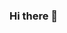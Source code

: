 ### Hi there 👋

<!--
**tsaurav18/tsaurav18** is a ✨ _special_ ✨ repository because its `README.md` (this file) appears on your GitHub profile.

👨‍##💻 Software Development Projects:
*Full Stack Web App (React, NodeJS, React Native and Machine Learning Components)
  *Koreaniseasy website (React)
  *Cheznico website (React)
  * Medic_Life Korea (React Native)
  *More Clones
*PowerShell
  *FIM (File Integrity Monitor)
*Python
  *syudata website
  *Keylogger
  *LSB_Stegnography
  *Phishing
  *scanner
  *CV2 Face_detection 
  *more.....

🤳 Connect with me:
YouTubeSaurav Tanwar | TwitterSauravTanwar11 | Instagram
